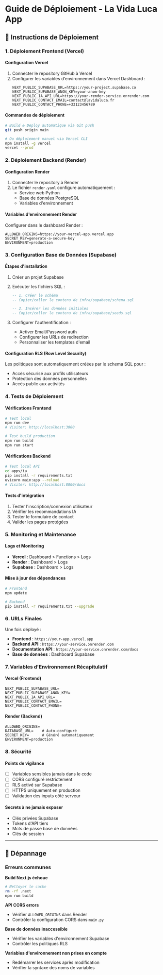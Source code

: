 # Guide de Déploiement - La Vida Luca App

## 🚀 Instructions de Déploiement

### 1. Déploiement Frontend (Vercel)

#### Configuration Vercel
1. Connecter le repository GitHub à Vercel
2. Configurer les variables d'environnement dans Vercel Dashboard :
   ```
   NEXT_PUBLIC_SUPABASE_URL=https://your-project.supabase.co
   NEXT_PUBLIC_SUPABASE_ANON_KEY=your-anon-key
   NEXT_PUBLIC_IA_API_URL=https://your-render-service.onrender.com
   NEXT_PUBLIC_CONTACT_EMAIL=contact@lavidaluca.fr
   NEXT_PUBLIC_CONTACT_PHONE=+33123456789
   ```

#### Commandes de déploiement
```bash
# Build & Deploy automatique via Git push
git push origin main

# Ou déploiement manuel via Vercel CLI
npm install -g vercel
vercel --prod
```

### 2. Déploiement Backend (Render)

#### Configuration Render
1. Connecter le repository à Render
2. Le fichier `render.yaml` configure automatiquement :
   - Service web Python
   - Base de données PostgreSQL
   - Variables d'environnement

#### Variables d'environnement Render
Configurer dans le dashboard Render :
```
ALLOWED_ORIGINS=https://your-vercel-app.vercel.app
SECRET_KEY=generate-a-secure-key
ENVIRONMENT=production
```

### 3. Configuration Base de Données (Supabase)

#### Étapes d'installation
1. Créer un projet Supabase
2. Exécuter les fichiers SQL :
   ```sql
   -- 1. Créer le schéma
   -- Copier/coller le contenu de infra/supabase/schema.sql
   
   -- 2. Insérer les données initiales
   -- Copier/coller le contenu de infra/supabase/seeds.sql
   ```

3. Configurer l'authentification :
   - Activer Email/Password auth
   - Configurer les URLs de redirection
   - Personnaliser les templates d'email

#### Configuration RLS (Row Level Security)
Les politiques sont automatiquement créées par le schema SQL pour :
- Accès sécurisé aux profils utilisateurs
- Protection des données personnelles
- Accès public aux activités

### 4. Tests de Déploiement

#### Vérifications Frontend
```bash
# Test local
npm run dev
# Visiter: http://localhost:3000

# Test build production
npm run build
npm run start
```

#### Vérifications Backend
```bash
# Test local API
cd apps/ia
pip install -r requirements.txt
uvicorn main:app --reload
# Visiter: http://localhost:8000/docs
```

#### Tests d'intégration
1. Tester l'inscription/connexion utilisateur
2. Vérifier les recommandations IA
3. Tester le formulaire de contact
4. Valider les pages protégées

### 5. Monitoring et Maintenance

#### Logs et Monitoring
- **Vercel** : Dashboard > Functions > Logs
- **Render** : Dashboard > Logs
- **Supabase** : Dashboard > Logs

#### Mise à jour des dépendances
```bash
# Frontend
npm update

# Backend
pip install -r requirements.txt --upgrade
```

### 6. URLs Finales

Une fois déployé :
- **Frontend** : `https://your-app.vercel.app`
- **Backend API** : `https://your-service.onrender.com`
- **Documentation API** : `https://your-service.onrender.com/docs`
- **Base de données** : Dashboard Supabase

### 7. Variables d'Environnement Récapitulatif

#### Vercel (Frontend)
```env
NEXT_PUBLIC_SUPABASE_URL=
NEXT_PUBLIC_SUPABASE_ANON_KEY=
NEXT_PUBLIC_IA_API_URL=
NEXT_PUBLIC_CONTACT_EMAIL=
NEXT_PUBLIC_CONTACT_PHONE=
```

#### Render (Backend)
```env
ALLOWED_ORIGINS=
DATABASE_URL=    # Auto-configuré
SECRET_KEY=      # Généré automatiquement
ENVIRONMENT=production
```

### 8. Sécurité

#### Points de vigilance
- [ ] Variables sensibles jamais dans le code
- [ ] CORS configuré restrictement
- [ ] RLS activé sur Supabase
- [ ] HTTPS uniquement en production
- [ ] Validation des inputs côté serveur

#### Secrets à ne jamais exposer
- Clés privées Supabase
- Tokens d'API tiers
- Mots de passe base de données
- Clés de session

---

## 🔧 Dépannage

### Erreurs communes

**Build Next.js échoue**
```bash
# Nettoyer le cache
rm -rf .next
npm run build
```

**API CORS errors**
- Vérifier `ALLOWED_ORIGINS` dans Render
- Contrôler la configuration CORS dans `main.py`

**Base de données inaccessible**
- Vérifier les variables d'environnement Supabase
- Contrôler les politiques RLS

**Variables d'environnement non prises en compte**
- Redémarrer les services après modification
- Vérifier la syntaxe des noms de variables